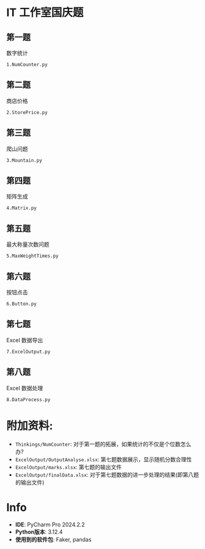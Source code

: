 # IT 工作室国庆题

## 第一题

数字统计

`1.NumCounter.py`

## 第二题

商店价格

`2.StorePrice.py`

## 第三题

爬山问题

`3.Mountain.py`

## 第四题

矩阵生成

`4.Matrix.py`

## 第五题

最大称量次数问题

`5.MaxWeightTimes.py`

## 第六题

按钮点击

`6.Button.py`

## 第七题

Excel 数据导出

`7.ExcelOutput.py`

## 第八题

Excel 数据处理

`8.DataProcess.py`

# 附加资料:

- `Thinkings/NumCounter`: 对于第一题的拓展，如果统计的不仅是个位数怎么办?
- `ExcelOutput/OutputAnalyse.xlsx`: 第七题数据展示，显示随机分数合理性
- `ExcelOutput/marks.xlsx`: 第七题的输出文件
- `ExcelOutput/finalData.xlsx`: 对于第七题数据的进一步处理的结果(即第八题的输出文件)

# Info

- **IDE**: PyCharm Pro 2024.2.2
- **Python版本**: 3.12.4
- **使用到的软件包**: Faker, pandas 